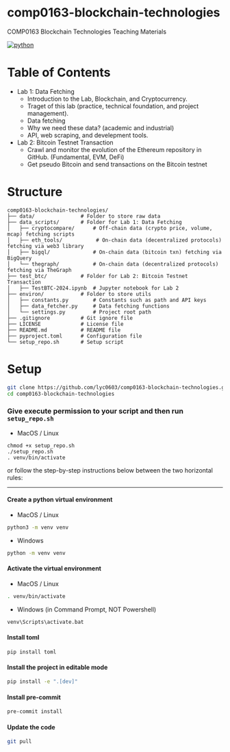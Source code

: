 # comp0163-blockchain-technologies
COMP0163 Blockchain Technologies Teaching Materials

[![python](https://img.shields.io/badge/Python-%3E%203.9.0-3776AB.svg?style=flat&logo=python&logoColor=white
)](https://www.python.org)

# Table of Contents

- Lab 1: Data Fetching
    - Introduction to the Lab, Blockchain, and Cryptocurrency.
    - Traget of this lab (practice, technical foundation, and project management).
    - Data fetching
    - Why we need these data? (academic and industrial)
    - API, web scraping, and develepment tools.
- Lab 2: Bitcoin Testnet Transaction
    - Crawl and monitor the evolution of the Ethereum repository in GitHub. (Fundamental, EVM, DeFi)
    - Get pseudo Bitcoin and send transactions on the Bitcoin testnet
# Structure
```
comp0163-blockchain-technologies/
├── data/               # Folder to store raw data    
├── data_scripts/       # Folder for Lab 1: Data Fetching
│   ├── cryptocompare/      # Off-chain data (crypto price, volume, mcap) fetching scripts
│   ├── eth_tools/           # On-chain data (decentralized protocols) fetching via web3 library
│   ├── bigql/              # On-chain data (bitcoin txn) fetching via BigQuery
│   └── thegraph/           # On-chain data (decentralized protocols) fetching via TheGraph
├── test_btc/           # Folder for Lab 2: Bitcoin Testnet Transaction
│   ├── TestBTC-2024.ipynb  # Jupyter notebook for Lab 2
├── environ/            # Folder to store utils
│   ├── constants.py        # Constants such as path and API keys
│   ├── data_fetcher.py     # Data fetching functions
│   └── settings.py         # Project root path
├── .gitignore          # Git ignore file
├── LICENSE             # License file
├── README.md           # README file
├── pyproject.toml      # Configuration file
└── setup_repo.sh       # Setup script
```


# Setup
```zsh
git clone https://github.com/lyc0603/comp0163-blockchain-technologies.git
cd comp0163-blockchain-technologies
```

### Give execute permission to your script and then run `setup_repo.sh`

- MacOS / Linux

```
chmod +x setup_repo.sh
./setup_repo.sh
. venv/bin/activate
```

or follow the step-by-step instructions below between the two horizontal rules:

---

#### Create a python virtual environment

- MacOS / Linux

```bash
python3 -m venv venv
```

- Windows

```bash
python -m venv venv
```

#### Activate the virtual environment

- MacOS / Linux

```bash
. venv/bin/activate
```

- Windows (in Command Prompt, NOT Powershell)

```bash
venv\Scripts\activate.bat
```
#### Install toml

```
pip install toml
```

#### Install the project in editable mode

```bash
pip install -e ".[dev]"
```

#### Install pre-commit
```bash
pre-commit install
```

#### Update the code

```bash
git pull
```
